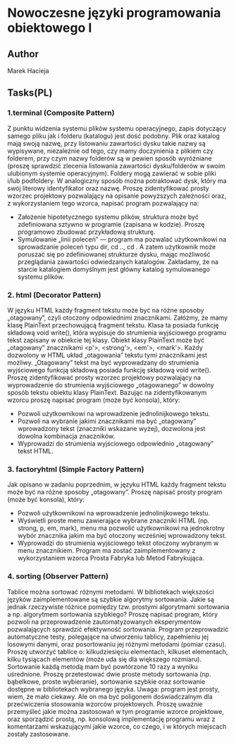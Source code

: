 # Nowoczesne języki programowania obiektowego I

## Author
Marek Hacieja

## Tasks(PL)
### 1.terminal (Composite Pattern) 
Z punktu widzenia systemu plików systemu operacyjnego, zapis dotyczący samego pliku jak i folderu (katalogu) jest dość podobny. Plik oraz katalog mają swoją nazwę, przy listowaniu zawartości dysku takie nazwy są wypisywane, niezależnie od tego, czy mamy doczynienia z plikiem czy folderem, przy czym nazwy folderów są w pewien sposób wyróżniane (proszę sprawdzić zlecenia listowania zawartości dysku/folderów w swoim ulubionym systemie operacyjnym). Foldery mogą zawierać w sobie pliki i/lub podfoldery. W analogiczny sposób można potraktować dysk, który ma swój literowy identyfikator oraz nazwę. Proszę zidentyfikować prosty wzorzec projektowy pozwalający na opisanie powyższych zależności oraz, z wykorzystaniem tego wzorca, napisać program pozwalający na:
* Założenie hipotetycznego systemu plików, struktura może być zdefiniowana sztywno w programie (zapisana w kodzie). Proszę programowo zbudować przykładową strukturę.
* Symulowanie „linii poleceń” — program ma pozwalać użytkownikowi na sprowadzanie poleceń typu dir, cd .., cd <nazwa podkatalogu>. A zatem użytkownik może poruszać się po zdefiniowanej strukturze dysku, mając możliwość przeglądania zawartości odwiedzanych katalogów. Zakładamy, że na starcie katalogiem domyślnym jest główny katalog symulowanego systemu plików.

### 2. html (Decorator Pattern)
W języku HTML każdy fragment tekstu może być na różne sposoby „otagowany”, czyli otoczony odpowiednimi znacznikami. Załóżmy, że mamy klasę PlainText przechowującą fragment tekstu. Klasa ta posiada funkcję składową void write(), która wypisuje do strumienia wyjściowego programu tekst zapisany w obiekcie tej klasy. Obiekt klasy PlainText może być „otagowany” znacznikami <p'>, <strong'>, <em'>, <mark'>. 
Każdy dozwolony w HTML układ „otagowania” tekstu tymi znacznikami jest możliwy. „Otagowany” tekst ma być wyprowadzany do strumienia wyjściowego funkcją składową posiada funkcję składową void write(). Proszę zidentyfikować prosty wzorzec projektowy pozwalający na wyprowadzenie do strumienia wyjściowego „otagowanego” w dowolny sposób tekstu obiektu klasy PlainText. Bazując na zidentyfikowanym wzorcu proszę napisać program (może być konsola), który:
* Pozwoli użytkownikowi na wprowadzenie jednolinijkowego tekstu.
* Pozwoli na wybranie jakimi znacznikami ma być „otagowany” wprowadzony tekst (znaczniki wskazane wyżej), dozwolona jest dowolna kombinacja znaczników.
* Wyprowadzi do strumienia wyjściowego odpowiednio „otagowany” tekst HTML.

### 3. factoryhtml (Simple Factory Pattern)
Jak opisano w zadaniu poprzednim, w języku HTML każdy fragment tekstu może być na różne sposoby „otagowany”. Proszę napisać prosty program (może być konsola), który:
* Pozwoli użytkownikowi na wprowadzenie jednolinijkowego tekstu.
* Wyświetli proste menu zawierające wybrane znaczniki HTML (np. strong, p, em, mark), menu ma pozwolić użytkownikowi na jednokrotny wybór znacznika jakim ma być otoczony wcześniej wprowadzony tekst.
* Wyprowadzi do strumienia wyjściowego tekst otoczony wybranym w menu znacznikiem.
Program ma zostać zaimplementowany z wykorzystaniem wzorca Prosta Fabryka lub Metod Fabrykująca.

### 4. sorting (Observer Pattern)
Tablice można sortować różnymi metodami. W bibliotekach większości języków zaimplementowane są szybkie algorytmy sortowania. Jakie są jednak rzeczywiste różnice pomiędzy tzw. prostymi algorytmami sortowania a np. algorytmem sortowania szybkiego? Proszę napisać program, który pozwoli na przeprowadzenie zautomatyzowanych eksperymentów pozwalających sprawdzić efektywność sortowania. Program przeprowadzić automatyczne testy, polegające na utworzeniu tablicy, zapełnieniu jej losowymi danymi, oraz posortowaniu jej różnymi metodami (pomiar czasu). Proszę utworzyć tablice o: kilkudziesięciu elementach, kilkuset elementach, kilku tysiącach elementów (może uda się dla większego rozmiaru). Sortowanie każdą metodą mam być powtórzone 10 razy a wyniku uśrednione. Proszę przetestować dwie proste metody sortowania (np. bąbelkowe, proste wybieranie), sortowanie szybkie oraz sortowanie dostępne w bibliotekach wybranego języka. Uwaga: program jest prosty, wiem, że mało ciekawy. Ale on ma być poligonem doświadczalnym dla przećwiczenia stosowania wzorców projektowych. Proszę uważnie przemyśleć jakie można zastosowań w tym programie wzorce projektowe, oraz sporządzić prostą, np. konsolową implementację programu wraz z komentarzami wskazującymi jakie wzorce, co czego, i w których miejscach zostały zastosowane.
